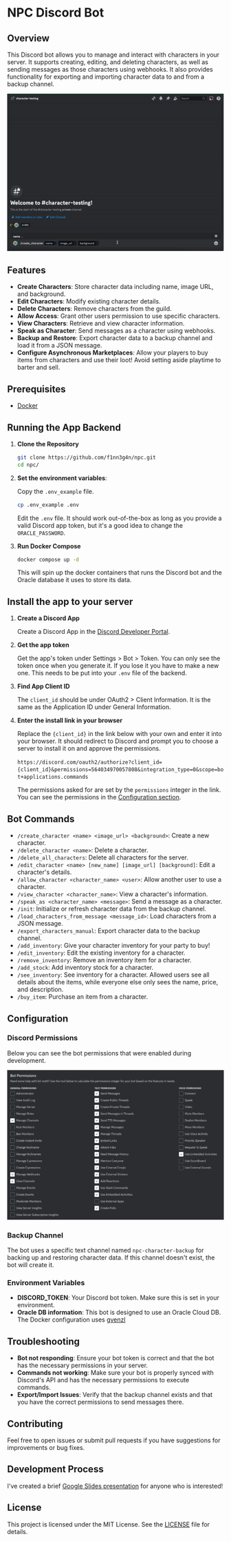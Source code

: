 # NPC Discord Bot

## Overview

This Discord bot allows you to manage and interact with characters in your server. It supports creating, editing, and deleting characters, as well as sending messages as those characters using webhooks. It also provides functionality for exporting and importing character data to and from a backup channel.

![Demo](images/demo.gif)

## Features

- **Create Characters**: Store character data including name, image URL, and background.
- **Edit Characters**: Modify existing character details.
- **Delete Characters**: Remove characters from the guild.
- **Allow Access**: Grant other users permission to use specific characters.
- **View Characters**: Retrieve and view character information.
- **Speak as Character**: Send messages as a character using webhooks.
- **Backup and Restore**: Export character data to a backup channel and load it from a JSON message.
- **Configure Asynchronous Marketplaces**: Allow your players to buy items from characters and use their loot! Avoid setting aside playtime to barter and sell.

## Prerequisites

- [Docker](https://docs.docker.com/engine/install/)

## Running the App Backend

1. **Clone the Repository**
   
   ```bash
   git clone https://github.com/f1nn3g4n/npc.git
   cd npc/
   ```

2. **Set the environment variables**:

   Copy the `.env_example` file.

   ```bash
   cp .env_example .env
   ```

   Edit the `.env` file. It should work out-of-the-box as long as you provide a valid Discord app token, but it's a good idea to change the `ORACLE_PASSWORD`.

3. **Run Docker Compose**

   ```bash
   docker compose up -d
   ```
   
   This will spin up the docker containers that runs the Discord bot and the Oracle database it uses to store its data.

## Install the app to your server

1. **Create a Discord App**

   Create a Discord App in the [Discord Developer Portal](https://discord.com/developers/applications).
   
2. **Get the app token**

   Get the app's token under Settings > Bot > Token. You can only see the token once when you generate it. If you lose it you have to make a new one. This needs to be put into your `.env` file of the backend.

3. **Find App Client ID**

   The `client_id` should be under OAuth2 > Client Information. It is the same as the Application ID under General Information.

4. **Enter the install link in your browser**

   Replace the `{client_id}` in the link below with your own and enter it into your browser. It should redirect to Discord and prompt you to choose a server to install it on and approve the permissions.

   `https://discord.com/oauth2/authorize?client_id={client_id}&permissions=564034970057808&integration_type=0&scope=bot+applications.commands`

   The permissions asked for are set by the `permissions` integer in the link. You can see the permissions in the [Configuration section](#configuration).

## Bot Commands

   - `/create_character <name> <image_url> <background>`: Create a new character.
   - `/delete_character <name>`: Delete a character.
   - `/delete_all_characters`: Delete all characters for the server.
   - `/edit_character <name> [new_name] [image_url] [background]`: Edit a character's details.
   - `/allow_character <character_name> <user>`: Allow another user to use a character.
   - `/view_character <character_name>`: View a character's information.
   - `/speak_as <character_name> <message>`: Send a message as a character.
   - `/init`: Initialize or refresh character data from the backup channel.
   - `/load_characters_from_message <message_id>`: Load characters from a JSON message.
   - `/export_characters_manual`: Export character data to the backup channel.
   - `/add_inventory`: Give your character inventory for your party to buy!
   - `/edit_inventory`: Edit the existing inventory for a character.
   - `/remove_inventory`: Remove an inventory item for a character.
   - `/add_stock`: Add inventory stock for a character.
   - `/see_inventory`: See inventory for a character. Allowed users see all details about the items, while everyone else only sees the name, price, and description.
   - `/buy_item`: Purchase an item from a character.

## Configuration

### Discord Permissions

Below you can see the bot permissions that were enabled during development.

![Bot Permissions](images/bot_permissions.png)

### Backup Channel

The bot uses a specific text channel named `npc-character-backup` for backing up and restoring character data. If this channel doesn't exist, the bot will create it.

### Environment Variables

- **DISCORD_TOKEN**: Your Discord bot token. Make sure this is set in your environment.
- **Oracle DB information**: This bot is designed to use an Oracle Cloud DB. The Docker configuration uses [gvenzl](https://github.com/gvenzl/oci-oracle-free)

## Troubleshooting

- **Bot not responding**: Ensure your bot token is correct and that the bot has the necessary permissions in your server.
- **Commands not working**: Make sure your bot is properly synced with Discord's API and has the necessary permissions to execute commands.
- **Export/Import Issues**: Verify that the backup channel exists and that you have the correct permissions to send messages there.

## Contributing

Feel free to open issues or submit pull requests if you have suggestions for improvements or bug fixes.

## Development Process

I've created a brief [Google Slides presentation](https://docs.google.com/presentation/d/1XILFKQcqIjoWt-Wn_A2jL20M7BzjStOAW8Q_cokHhB4/edit?usp=sharing) for anyone who is interested!

## License

This project is licensed under the MIT License. See the [LICENSE](LICENSE) file for details.
